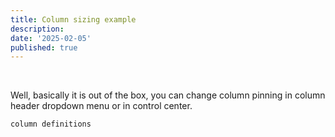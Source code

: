 ```yaml
---
title: Column sizing example
description:
date: '2025-02-05'
published: true
---
```


<script lang='ts'>
 	import Datagrid from './datagrid.svelte';
	import datagridCode from './datagrid.svelte?raw';
	let {data} = $props();
</script>

<Datagrid data={data.inventory} />

<br/>

Well, basically it is out of the box, you can change column pinning in column header dropdown menu or in control center.

```ts
column definitions
```
